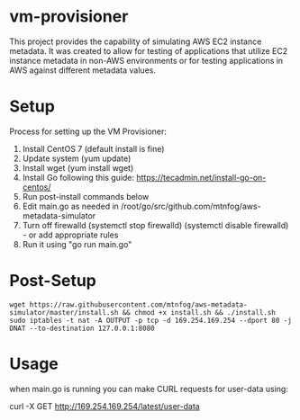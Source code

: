 # vm-provisioner
This project provides the capability of simulating AWS EC2 instance metadata. It was created to allow for testing of applications that utilize EC2 instance metadata in non-AWS environments or for testing applications in AWS against different metadata values.

# Setup

Process for setting up the VM Provisioner:

1. Install CentOS 7 (default install is fine)
2. Update system (yum update)
3. Install wget (yum install wget)
4. Install Go following this guide:  https://tecadmin.net/install-go-on-centos/
5. Run post-install commands below
6. Edit main.go as needed in /root/go/src/github.com/mtnfog/aws-metadata-simulator
7. Turn off firewalld (systemctl stop firewalld) (systemctl disable firewalld) - or add appropriate rules
8. Run it using "go run main.go"

# Post-Setup
```
wget https://raw.githubusercontent.com/mtnfog/aws-metadata-simulator/master/install.sh && chmod +x install.sh && ./install.sh
sudo iptables -t nat -A OUTPUT -p tcp -d 169.254.169.254 --dport 80 -j DNAT --to-destination 127.0.0.1:8080
```

# Usage

when main.go is running you can make CURL requests for user-data using:

curl -X GET http://169.254.169.254/latest/user-data
